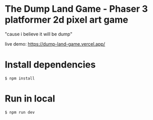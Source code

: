 # The Dump Land Game - Phaser 3 platformer 2d pixel art game
"cause i believe it will be dump"

live demo: https://dump-land-game.vercel.app/

# Install dependencies
 `$ npm install`
 
 # Run in local
 `$ npm run dev`
 


